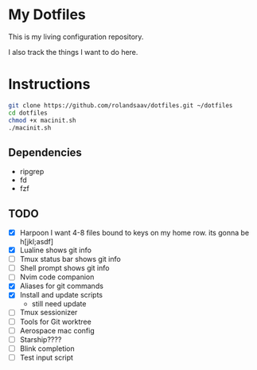 # My Dotfiles
This is my living configuration repository.

I also track the things I want to do here.

# Instructions
```sh
git clone https://github.com/rolandsaav/dotfiles.git ~/dotfiles
cd dotfiles
chmod +x macinit.sh
./macinit.sh

```

## Dependencies
- ripgrep
- fd
- fzf


## TODO
- [x] Harpoon
    I want 4-8 files bound to keys on my home row.
    its gonna be <leader>h[jkl;asdf]
- [x] Lualine shows git info
- [ ] Tmux status bar shows git info
- [ ] Shell prompt shows git info
- [ ] Nvim code companion
- [x] Aliases for git commands
- [x] Install and update scripts
    - still need update
- [ ] Tmux sessionizer
- [ ] Tools for Git worktree
- [ ] Aerospace mac config
- [ ] Starship????
- [ ] Blink completion
- [ ] Test input script
